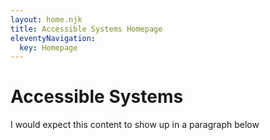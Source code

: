```yaml
---
layout: home.njk
title: Accessible Systems Homepage
eleventyNavigation:
  key: Homepage
---
```


# Accessible Systems

I would expect this content to show up in a paragraph below
